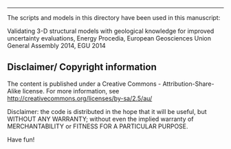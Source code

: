 ----

The scripts and models in this directory have been used in this manuscript:

Validating 3-D structural models with geological knowledge for improved uncertainty evaluations, Energy Procedia, European Geosciences Union General Assembly 2014, EGU 2014


Disclaimer/ Copyright information
----
The content is published under a Creative Commons - Attribution-Share-Alike license. For more information, see http://creativecommons.org/licenses/by-sa/2.5/au/

Disclaimer: the code is distributed in the hope that it will be useful, but WITHOUT ANY WARRANTY; without even the implied warranty of MERCHANTABILITY or FITNESS FOR A PARTICULAR PURPOSE.

Have fun!

